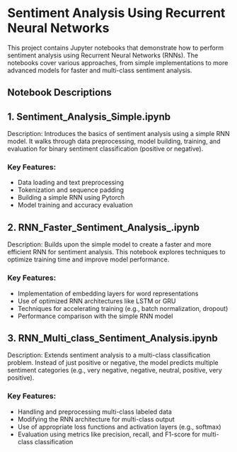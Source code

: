 # Sentiment Analysis Using Recurrent Neural Networks

This project contains Jupyter notebooks that demonstrate how to perform sentiment analysis using Recurrent Neural Networks (RNNs). The notebooks cover various approaches, from simple implementations to more advanced models for faster and multi-class sentiment analysis.

## Notebook Descriptions

## 1. Sentiment_Analysis_Simple.ipynb
Description: Introduces the basics of sentiment analysis using a simple RNN model. It walks through data preprocessing, model building, training, and evaluation for binary sentiment classification (positive or negative).


### Key Features:
- Data loading and text preprocessing
- Tokenization and sequence padding
- Building a simple RNN using Pytorch
- Model training and accuracy evaluation


## 2. RNN_Faster_Sentiment_Analysis_.ipynb
Description: Builds upon the simple model to create a faster and more efficient RNN for sentiment analysis. This notebook explores techniques to optimize training time and improve model performance.

### Key Features:
- Implementation of embedding layers for word representations
- Use of optimized RNN architectures like LSTM or GRU
- Techniques for accelerating training (e.g., batch normalization, dropout)
- Performance comparison with the simple RNN model


## 3. RNN_Multi_class_Sentiment_Analysis.ipynb
Description: Extends sentiment analysis to a multi-class classification problem. Instead of just positive or negative, the model predicts multiple sentiment categories (e.g., very negative, negative, neutral, positive, very positive).

### Key Features:
- Handling and preprocessing multi-class labeled data
- Modifying the RNN architecture for multi-class output
- Use of appropriate loss functions and activation layers (e.g., softmax)
- Evaluation using metrics like precision, recall, and F1-score for multi-class classification
